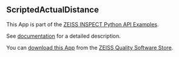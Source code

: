 ## ScriptedActualDistance

This App is part of the [ZEISS INSPECT Python API Examples](https://zeissiqs.github.io/zeiss-inspect-addon-api/2025/python_examples/index.html).

See [documentation](https://github.com/ZEISS/zeiss-inspect-app-examples/blob/main/AppExamples/scripted_actuals/ScriptedActualDistance/doc/Documentation.md) for a detailed description.

You can [download this App](https://software-store.zeiss.com/products/apps/ScriptedActualPoint) from the [ZEISS Quality Software Store](https://software-store.zeiss.com).

